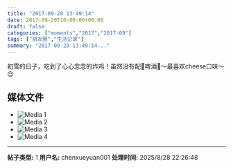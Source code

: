 ```yaml
---
title: "2017-09-20 13:49:14"
date: 2017-09-20T10:00:00+08:00
draft: false
categories: ["moments","2017","2017-09"]
tags: ["朋友圈","生活记录"]
summary: "2017-09-20 13:49:14..."
---
```


初雪的日子，吃到了心心念念的炸鸡！虽然没有配🍺啤酒🍺～最喜欢cheese口味～😌

## 媒体文件

- ![Media 1](/Moments/photos/2017-09-20/201709201349140.jpg)
- ![Media 2](/Moments/photos/2017-09-20/201709201349141.jpg)
- ![Media 3](/Moments/photos/2017-09-20/201709201349142.jpg)
- ![Media 4](/Moments/photos/2017-09-20/201709201349143.jpg)

---

**帖子类型:** 1
**用户名:** chenxueyuan001
**处理时间:** 2025/8/28 22:26:48